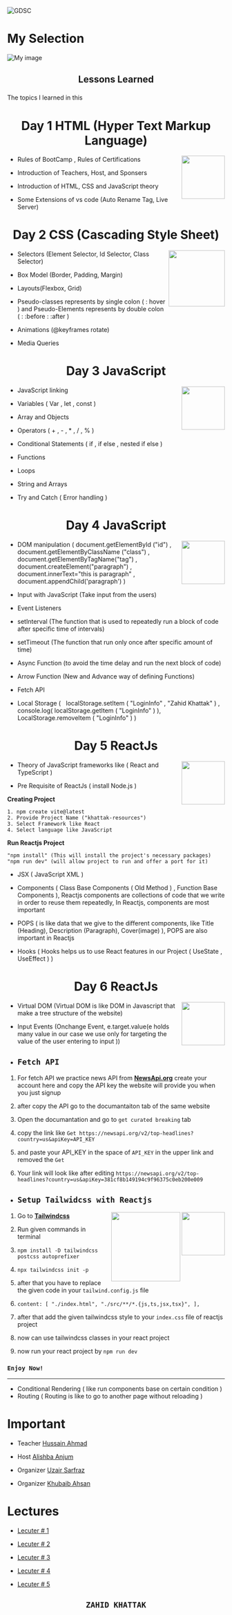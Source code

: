![GDSC](https://res.cloudinary.com/startup-grind/image/upload/dpr_2.0,fl_sanitize/v1/gcs/platform-data-dsc/contentbuilder/logo_dark_stacked_5giak2X.svg)

# My Selection

![My image](https://media.licdn.com/dms/image/D4D22AQE22o4rmiZTRQ/feedshare-shrink_800/0/1711120106077?e=1714003200&v=beta&t=KTKbOn-smGRMxejwq0xunuAtq7nlBhNikEhNm1gxwB8)

## <p align="center">Lessons Learned</p>

The topics I learned in this

# <p align="center" style="margin-bottom:0px;">Day 1 HTML (Hyper Text Markup Language)</p>

<img align="right" src="https://img.icons8.com/?size=256&id=20909&format=png" width="100px">

- Rules of BootCamp , Rules of Certifications

- Introduction of Teachers, Host, and Sponsers
- Introduction of HTML, CSS and JavaScript theory
- Some Extensions of vs code (Auto Rename Tag, Live Server)

# <p align="center" style="margin-bottom:0px;"> Day 2 CSS (Cascading Style Sheet) </p>

<img src="https://1000logos.net/wp-content/uploads/2020/09/CSS-Logo.png" width="130px" align="right">

- Selectors (Element Selector, Id Selector, Class Selector)

- Box Model (Border, Padding, Margin)
- Layouts(Flexbox, Grid)
- Pseudo-classes represents by single colon ( : hover ) and Pseudo-Elements represents by double colon ( : :before : :after )
- Animations (@keyframes rotate)
- Media Queries

# <p align="center" style="margin-bottom:0px;"> Day 3 JavaScript </p>

<img src="https://img.icons8.com/?size=256&id=108784&format=png" width="100px" align="right">

- JavaScript linking

- Variables ( Var , let , const )
- Array and Objects
- Operators ( + , - , \* , / , % )
- Conditional Statements ( if , if else , nested if else )
- Functions
- Loops
- String and Arrays
- Try and Catch ( Error handling )

# <p align="center" style="margin-bottom:0px;"> Day 4 JavaScript </p>

<img src="https://img.icons8.com/?size=256&id=108784&format=png" width="100px" align="right">

- DOM manipulation ( document.getElementById ("id") ,
  document.getElementByClassName ("class") , document.getElementByTagName("tag") , document.createElement("paragraph") , document.innerText="this is paragraph" , document.appendChild('paragraph') )

- Input with JavaScript (Take input from the users)

- Event Listeners

- setInterval (The function that is used to repeatedly run a block of code after specific time of intervals)

- setTimeout (The function that run only once after specific amount of time)
- Async Function (to avoid the time delay and run the next block of code)
- Arrow Function (New and Advance way of defining Functions)
- Fetch API
- Local Storage ( &nbsp; localStorage.setItem ( "LoginInfo" , "Zahid Khattak" ) , console.log( localStorage.getItem ( "LoginInfo" ) ), LocalStorage.removeItem ( "LoginInfo" ) )

# <p align="center" style="margin-bottom:0px;"> Day 5 ReactJs </p>

<img src="https://cdn.freebiesupply.com/logos/large/2x/react-1-logo-png-transparent.png" width="100px" align="right">

- Theory of JavaScript frameworks like ( React and TypeScript )

- Pre Requisite of ReactJs ( install Node.js )

**Creating Project**

`1. npm create vite@latest` <br>
`2. Provide Project Name ("khattak-resources")`<br>
`3. Select Framework like React`<br>
`4. Select language like JavaScript`

**Run Reactjs Project**

`"npm install" (This will install the project's necessary packages)`<br>
`"npm run dev" (will allow project to run and offer a port for it)`

- JSX ( JavaScript XML )
- Components ( Class Base Components ( Old Method ) , Function Base Components ), Reactjs components are collections of code that we write in order to reuse them repeatedly, In Reactjs, components are most important

- POPS ( is like data that we give to the different components, like Title (Heading), Description (Paragraph), Cover(image) ), POPS are also important in Reactjs

- Hooks ( Hooks helps us to use React features in our Project ( UseState , UseEffect ) )

# <p align="center" style="margin-bottom:0px;"> Day 6 ReactJs </p>

<img src="https://cdn.freebiesupply.com/logos/large/2x/react-1-logo-png-transparent.png" width="100px" align="right">

- Virtual DOM (Virtual DOM is like DOM in Javascript that make a tree structure of the website)

- Input Events (Onchange Event, e.target.value(e holds many value in our case we use only for targeting the value of the user entering to input ))

- ## **`Fetch API`**

1. For fetch API we practice news API from
   **[NewsApi.org](https://newsapi.org/)** create your account here and copy the API key the website will provide you when you just signup

2. after copy the API go to the documantaiton tab of the same website
3. Open the documantation and go to `get curated breaking` tab
4. copy the link like `Get https://newsapi.org/v2/top-headlines?country=us&apiKey=API_KEY`
5. and paste your API_KEY in the space of `API_KEY` in the upper link and removed the `Get`
6. Your link will look like after editing `https://newsapi.org/v2/top-headlines?country=us&apiKey=381cf8b149194c9f96375c0eb200e009`

- ## **`Setup Tailwidcss with Reactjs`**

<img src="https://cdn.freebiesupply.com/logos/large/2x/react-1-logo-png-transparent.png" width="100px" align="right">

<img src="https://miro.medium.com/v2/resize:fit:1400/1*Q0uAcG_S2J2gkcUaF5PyxA.png" width="160px" align="right">

1. Go to **[Tailwindcss](https://tailwindcss.com/docs/guides/vite)**
2. Run given commands in terminal

3. `npm install -D tailwindcss postcss autoprefixer`
4. `npx tailwindcss init -p`
5. after that you have to replace the given code in your `tailwind.config.js` file
6. `content: [
  "./index.html",
  "./src/**/*.{js,ts,jsx,tsx}",
],`
7. after that add the given tailwindcss style to your `index.css` file of reactjs project
8. now can use tailwindcss classes in your react project
9. now run your react project by `npm run dev`

### `Enjoy Now!`
---
- Conditional Rendering ( like run components base on certain condition )
- Routing ( Routing is like to go to another page without reloading )
# Important

- Teacher [Hussain Ahmad](https://www.linkedin.com/in/hussnain-ahmad/)

- Host [Alishba Anjum](https://www.linkedin.com/in/alishba-anjum-8ba06a28b/)
- Organizer [Uzair Sarfraz](https://www.linkedin.com/in/uzair-sarfraz/)
- Organizer [Khubaib Ahsan](https://www.linkedin.com/in/khubaib-ahsan-39a160264/)

# Lectures

- [Lecuter # 1](https://www.youtube.com/watch?v=Ld6GQwWJ0OE&t=930s&ab_channel=TheProfessorUzair)
- [Lecuter # 2](https://www.youtube.com/watch?v=8kAFodFdBHs&t=373s&ab_channel=TheProfessorUzair)
- [Lecuter # 3](https://www.youtube.com/watch?v=wBLNmWaPsto&t=4298s&ab_channel=TheProfessorUzair)
- [Lecuter # 4](https://www.youtube.com/watch?v=L-Bn_Fvjqvs&t=15s&ab_channel=TheProfessorUzair)

- [Lecuter # 5](https://www.youtube.com/watch?v=zBWWJIK36-g&t=12s&ab_channel=TheProfessorUzair)

## <p align="center"> **`ZAHID KHATTAK`** </p>
